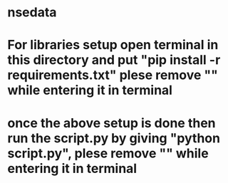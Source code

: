 # nsedata
# For libraries setup open terminal in this directory and put "pip install -r requirements.txt" plese remove "" while entering it in terminal
# once the above setup is done then run the script.py by giving "python script.py", plese remove "" while entering it in terminal
